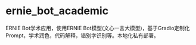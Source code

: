 # ernie_bot_academic
ERNIE Bot学术应用，使用ERNIE Bot模型(文心一言大模型)，基于Gradio定制化Prompt，学术润色，代码解释，错别字识别等。本地化私有部署。
